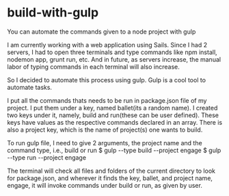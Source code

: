 # build-with-gulp
You can automate the commands given to a node project with gulp

I am currently working with a web application using Sails. Since I had 2 servers, I had to open three terminals and type commands like npm install, nodemon app, grunt run, etc. And in future, as servers increase, the manual labor of typing commands in each terminal will also increase.

So I decided to automate this process using gulp. Gulp is a cool tool to automate tasks.

I put all the commands thats needs to be run in package.json file of my project. I put them under a key, named ballet(its a random name). I created two keys under it, namely, build and run(these can be user defined). These keys have values as the respective commands declared in an array.
There is also a project key, which is the name of project(s) one wants to build.

To run gulp file, I need to give 2 arguments, the project name and the command type, i.e., build or run
$ gulp --type build --project engage
$ gulp --type run --project engage

The terminal will check all files and folders of the current directory to look for package.json, and wherever it finds the key, ballet, and project name, engage, it will invoke commands under build or run, as given by user.





